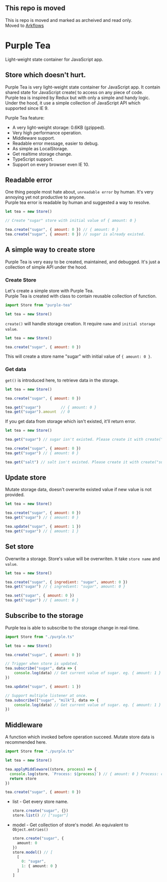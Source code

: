 ## This repo is moved
This is repo is moved and marked as archeived and read only.  
Moved to [Arkflows](https://github.com/SaltyAom/arkflows)

# Purple Tea
Light-weight state container for JavaScript app.
  
## Store which doesn't hurt.
Purple Tea is very light-weight state container for JavaScript app. It contain shared state for JavaScript create( to access on any piece of code.  
Purple tea is inspired by Redux but with only a simple and handy logic. Under the hood, it use a simple collection of JavaScript API which supported since IE 9.
  
  Purple Tea feature:
  * A very light-weight storage: 0.6KB (gzipped).
  * Very high performance operation.
  * Middleware support.
  * Readable error message, easier to debug.
  * As simple as LocalStorage.
  * Get realtime storage change.
  * TypeScript support.
  * Support on every browser even IE 10.

## Readable error
One thing people most hate about, `unreadable error` by human. It's very annoying yet not productive to anyone.  
Purple tea error is readable by human and suggested a way to resolve.
```javascript
let tea = new Store()

// Create "sugar" store with initial value of { amount: 0 }

tea.create("sugar", { amount: 0 }) // { amount: 0 }
tea.create("sugar", { amount: 0 }) // sugar is already existed.
```
## A simple way to create store
Purple Tea is very easy to be created, maintained, and debugged. It's just a collection of simple API under the hood.

### Create Store
Let's create a simple store with Purple Tea.  
Purple Tea is created with class to contain reusable collection of function.
```javascript
import Store from "purple-tea"

let tea = new Store()
```
`create()` will handle storage creation. It require `name` and `initial storage value`.
```javascript
let tea = new Store()

tea.create("sugar", { amount: 0 })
```
This will create a store name "sugar" with initial value of `{ amount: 0 }`.
  
### Get data
`get()` is introduced here, to retrieve data in the storage.
```javascript
let tea = new Store()

tea.create("sugar", { amount: 0 })

tea.get("sugar")         // { amount: 0 }
tea.get("sugar").amount  // 0
```
If you get data from storage which isn't existed, it'll return error.
```javascript
let tea = new Store()

tea.get("sugar") // sugar isn't existed. Please create it with create("sugar")

tea.create("sugar", { amount: 0 })
tea.get("sugar") // { amount: 0 }

tea.get("salt") // salt isn't existed. Please create it with create("sugar")
```
  
## Update store
Mutate storage data, doesn't overwrite existed value if new value is not provided.
```javascript
let tea = new Store()

tea.create("sugar", { amount: 0 })
tea.get("sugar") // { amount: 0 }

tea.update("sugar", { amount: 1 })
tea.get("sugar") // { amount: 1 }
```

## Set store
Overwrite a storage. Store's value will be overwriten. It take `store name` and `value`.
```javascript
let tea = new Store()

tea.create("sugar", { ingredient: "sugar", amount: 0 })
tea.get("sugar") // { ingredient: "sugar", amount: 0 }

tea.set("sugar", { amount: 0 })
tea.get("sugar") // { amount: 0 }
```
  
## Subscribe to the storage
Purple tea is able to subscribe to the storage change in real-time.
```javascript
import Store from "./purple.ts"

let tea = new Store()

tea.create("sugar", { amount: 0 })

// Trigger when store is updated.
tea.subscribe("sugar", data => {
    console.log(data) // Get current value of sugar. eg. { amount: 1 }
})

tea.update("sugar", { amount: 1 })

// Support multiple listener at once.
tea.subscribe(["sugar", "milk"], data => {
    console.log(data) // Get current value of sugar. eg. { amount: 1 }
})
```

## Middleware
A function which invoked before operation succeed.
Mutate store data is recommended here.
```javascript
import Store from "./purple.ts"

let tea = new Store()

tea.applyMiddleware((store, process) => {
  console.log(store, `Process: ${process}`) // { amount: 0 } Process: create(
  return store
})

tea.create("sugar", { amount: 0 })
```

* list - Get every store name.
  ```typescript
  store.create("sugar", {})
  store.list() // ["sugar"]
  ```

* model - Get collection of store's model. An equivalent to `Object.entries()`
  ```typescript
  store.create("sugar", {
    amount: 0
  })
  store.model() // [
    [
      0: "sugar",
      1: { amount: 0 }
    ]
  ]
  ```
